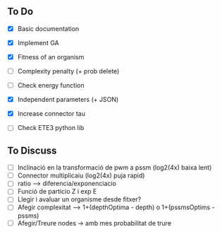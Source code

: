## To Do

- [x] Basic documentation
- [x] Implement GA
- [x] Fitness of an organism

- [ ] Complexity penalty (+ prob delete)
- [ ] Check energy function
- [x] Independent parameters (+ JSON)
- [x] Increase connector tau
- [ ] Check ETE3 python lib



## To Discuss
- [ ] Inclinació en la transformació de pwm a pssm (log2(4x) baixa lent)
- [ ] Connector multiplicaiu (log2(4x) puja rapid)
- [ ] ratio --> diferencia/exponenciacio
- [ ] Funció de particio Z i exp E
- [ ] Llegir i avaluar un organisme desde fitxer?
- [ ] Afegir complexitat --> 1+(depthOptima - depth) o 1+(pssmsOptims - pssms)
- [ ] Afegir/Treure nodes -> amb mes probabilitat de trure
